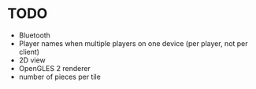 TODO
====

- Bluetooth
- Player names when multiple players on one device (per player, not per client)
- 2D view
- OpenGLES 2 renderer
- number of pieces per tile